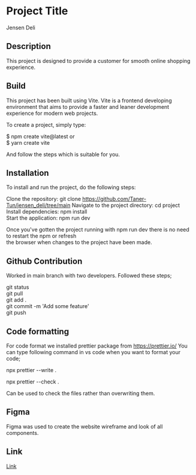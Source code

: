 # Project Title

Jensen Deli

## Description

This project is designed to provide a customer for smooth online shopping experience.

## Build

This project has been built using Vite. Vite is a frontend developing environment that aims to provide a faster and leaner development experience for modern web projects.

To create a project, simply type:

$ npm create vite@latest or \
$ yarn create vite

And follow the steps which is suitable for you.

## Installation

To install and run the project, do the following steps:

Clone the repository: git clone https://github.com/Taner-Tun/jensen_deli/tree/main
Navigate to the project directory: cd project\
Install dependencies: npm install\
Start the application: npm run dev

Once you've gotten the project running with npm run dev there is no need to restart the npm or refresh\
the browser when changes to the project have been made.

## Github Contribution

Worked in main branch with two developers. Followed these steps;

git status\
git pull\
git add .\
git commit -m 'Add some feature'\
git push

## Code formatting

For code format we installed prettier package from https://prettier.io/
You can type following command in vs code when you want to format your code;

npx prettier --write .

npx prettier --check .

Can be used to check the files rather than overwriting them.

## Figma

Figma was used to create the website wireframe and look of all components.

## Link

[Link](https://www.figma.com/file/oQF8O5ObNvNEXUhdC2HlVR/JensenDeli?type=design&node-id=0%3A1&t=GEDD1oZhutEhzDks-1)
